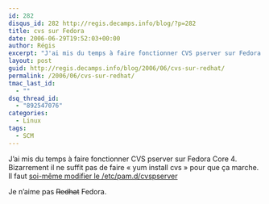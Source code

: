 ```yaml
---
id: 282
disqus_id: 282 http://regis.decamps.info/blog/?p=282
title: cvs sur Fedora
date: 2006-06-29T19:52:03+00:00
author: Régis
excerpt: "J'ai mis du temps à faire fonctionner CVS pserver sur Fedora."
layout: post
guid: http://regis.decamps.info/blog/2006/06/cvs-sur-redhat/
permalink: /2006/06/cvs-sur-redhat/
tmac_last_id:
  - ""
dsq_thread_id:
  - "892547076"
categories:
  - Linux
tags:
  - SCM
---
```

J’ai mis du temps à faire fonctionner CVS pserver sur Fedora Core 4. Bizarrement il ne suffit pas de faire « yum install cvs » pour que ça marche. Il faut [soi-même modifier le /etc/pam.d/cvspserver](http://www.network-theory.co.uk/docs/cvsmanual/cvs_30.html "Il faut modifier la configuration de pam pour que cvs server fonctionnne")
  
Je n’aime pas <strike>Redhat</strike> Fedora.
